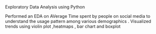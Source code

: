 Exploratory Data Analysis using Python

Performed an EDA on AVerage Time spent by people on social media to understand the usage pattern among various demographics .
Visualized trends using  violin plot ,heatmaps , bar chart  and boxplot 
